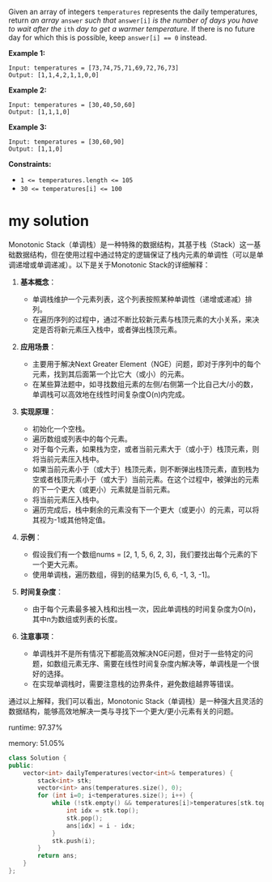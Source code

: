 Given an array of integers `temperatures` represents the daily temperatures, return *an array* `answer` *such that* `answer[i]` *is the number of days you have to wait after the* `ith` *day to get a warmer temperature*. If there is no future day for which this is possible, keep `answer[i] == 0` instead.

 

**Example 1:**

```
Input: temperatures = [73,74,75,71,69,72,76,73]
Output: [1,1,4,2,1,1,0,0]
```

**Example 2:**

```
Input: temperatures = [30,40,50,60]
Output: [1,1,1,0]
```

**Example 3:**

```
Input: temperatures = [30,60,90]
Output: [1,1,0]
```

 

**Constraints:**

- `1 <= temperatures.length <= 105`
- `30 <= temperatures[i] <= 100`

# my solution

Monotonic Stack（单调栈）是一种特殊的数据结构，其基于栈（Stack）这一基础数据结构，但在使用过程中通过特定的逻辑保证了栈内元素的单调性（可以是单调递增或单调递减）。以下是关于Monotonic Stack的详细解释：

1. **基本概念**：
   - 单调栈维护一个元素列表，这个列表按照某种单调性（递增或递减）排列。
   - 在遍历序列的过程中，通过不断比较新元素与栈顶元素的大小关系，来决定是否将新元素压入栈中，或者弹出栈顶元素。

2. **应用场景**：
   - 主要用于解决Next Greater Element（NGE）问题，即对于序列中的每个元素，找到其后面第一个比它大（或小）的元素。
   - 在某些算法题中，如寻找数组元素的左侧/右侧第一个比自己大/小的数，单调栈可以高效地在线性时间复杂度O(n)内完成。

3. **实现原理**：
   - 初始化一个空栈。
   - 遍历数组或列表中的每个元素。
   - 对于每个元素，如果栈为空，或者当前元素大于（或小于）栈顶元素，则将当前元素压入栈中。
   - 如果当前元素小于（或大于）栈顶元素，则不断弹出栈顶元素，直到栈为空或者栈顶元素小于（或大于）当前元素。在这个过程中，被弹出的元素的下一个更大（或更小）元素就是当前元素。
   - 将当前元素压入栈中。
   - 遍历完成后，栈中剩余的元素没有下一个更大（或更小）的元素，可以将其视为-1或其他特定值。

4. **示例**：
   - 假设我们有一个数组nums = [2, 1, 5, 6, 2, 3]，我们要找出每个元素的下一个更大元素。
   - 使用单调栈，遍历数组，得到的结果为[5, 6, 6, -1, 3, -1]。

5. **时间复杂度**：
   - 由于每个元素最多被入栈和出栈一次，因此单调栈的时间复杂度为O(n)，其中n为数组或列表的长度。

6. **注意事项**：
   - 单调栈并不是所有情况下都能高效解决NGE问题，但对于一些特定的问题，如数组元素无序、需要在线性时间复杂度内解决等，单调栈是一个很好的选择。
   - 在实现单调栈时，需要注意栈的边界条件，避免数组越界等错误。

通过以上解释，我们可以看出，Monotonic Stack（单调栈）是一种强大且灵活的数据结构，能够高效地解决一类与寻找下一个更大/更小元素有关的问题。

runtime: 97.37%

memory: 51.05%

```C++
class Solution {
public:
    vector<int> dailyTemperatures(vector<int>& temperatures) {
        stack<int> stk;
        vector<int> ans(temperatures.size(), 0);
        for (int i=0; i<temperatures.size(); i++) {
            while (!stk.empty() && temperatures[i]>temperatures[stk.top()]) {
                int idx = stk.top();
                stk.pop();
                ans[idx] = i - idx;
            }
            stk.push(i);
        }
        return ans;
    }
};
```

